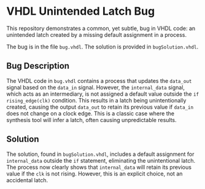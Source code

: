 # VHDL Unintended Latch Bug

This repository demonstrates a common, yet subtle, bug in VHDL code: an unintended latch created by a missing default assignment in a process. 

The bug is in the file `bug.vhdl`. The solution is provided in `bugSolution.vhdl`.

## Bug Description
The VHDL code in `bug.vhdl` contains a process that updates the `data_out` signal based on the `data_in` signal. However, the `internal_data` signal, which acts as an intermediary, is not assigned a default value outside the `if rising_edge(clk)` condition.  This results in a latch being unintentionally created, causing the output `data_out` to retain its previous value if `data_in` does not change on a clock edge. This is a classic case where the synthesis tool will infer a latch, often causing unpredictable results.

## Solution
The solution, found in `bugSolution.vhdl`, includes a default assignment for `internal_data` outside the `if` statement, eliminating the unintentional latch. The process now clearly shows that `internal_data` will retain its previous value if the `clk` is not rising.  However, this is an explicit choice, not an accidental latch.
